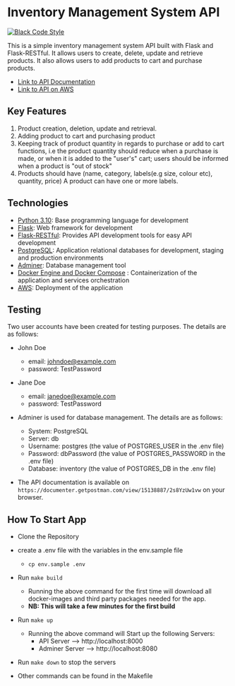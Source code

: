 # Inventory Management System API

[![Black Code Style](https://img.shields.io/badge/code%20style-black-000000.svg)](https://github.com/ambv/black)

This is a simple inventory management system API built with Flask and Flask-RESTful. It allows users to create, delete, update and retrieve products. It also allows users to add products to cart and purchase products.

- [Link to API Documentation](https://documenter.getpostman.com/view/15138887/2s8YzUw1vw)
- [Link to API on AWS](http://ec2-18-116-112-227.us-east-2.compute.amazonaws.com)

## Key Features

1. Product creation, deletion, update and retrieval.
2. Adding product to cart and purchasing product
3. Keeping track of product quantity in regards to purchase or add to cart functions, i.e the product quantity should reduce when a purchase is made, or when it is added to the "user's" cart; users should be informed when a product is "out of stock"
4. Products should have (name, category, labels(e.g size, colour etc), quantity, price) A product can have one or more labels.

## Technologies

- [Python 3.10](https://python.org): Base programming language for development
- [Flask](https://flask.palletsprojects.com/en/2.0.x/): Web framework for development
- [Flask-RESTful](https://flask-restful.readthedocs.io/en/latest/): Provides API development tools for easy API development
- [PostgreSQL](https://www.postgresql.org/): Application relational databases for development, staging and production environments
- [Adminer](https://www.adminer.org/): Database management tool
- [Docker Engine and Docker Compose](https://www.docker.com/) : Containerization of the application and services orchestration
- [AWS](https://aws.amazon.com/): Deployment of the application

## Testing

Two user accounts have been created for testing purposes. The details are as follows:

- John Doe
  - email: johndoe@example.com
  - password: TestPassword
- Jane Doe
  - email: janedoe@example.com
  - password: TestPassword

- Adminer is used for database management. The details are as follows:
  - System: PostgreSQL
  - Server: db
  - Username: postgres (the value of POSTGRES_USER in the .env file)
  - Password: dbPassword (the value of POSTGRES_PASSWORD in the .env file)
  - Database: inventory (the value of POSTGRES_DB in the .env file)

- The API documentation is available on `https://documenter.getpostman.com/view/15138887/2s8YzUw1vw` on your browser.

## How To Start App

- Clone the Repository
- create a .env file with the variables in the env.sample file
  - `cp env.sample .env`

- Run `make build`

  - Running the above command for the first time will download all docker-images and third party packages needed for the app.
  - **NB: This will take a few minutes for the first build**

- Run `make up`

  - Running the above command will Start up the following Servers:
    - API Server --> http://localhost:8000
    - Adminer Server --> http://localhost:8080

- Run `make down` to stop the servers

- Other commands can be found in the Makefile
